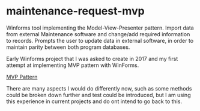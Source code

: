 # maintenance-request-mvp
Winforms tool implementing the Model-View-Presenter pattern. Import data from external Maintenance software and change/add required information to records. Prompts the user to update data in external software, in order to maintain parity between both program databases.

Early Winforms project that I was asked to create in 2017 and my first attempt at implementing MVP pattern with WinForms.

[MVP Pattern](https://msdn.microsoft.com/en-us/library/ff649571.aspx "Model-View-Presenter")

There are many aspects I would do differently now, such as some methods could be broken down further and test could be introduced, but I am using this experience in current projects and do ont intend to go back to this.
